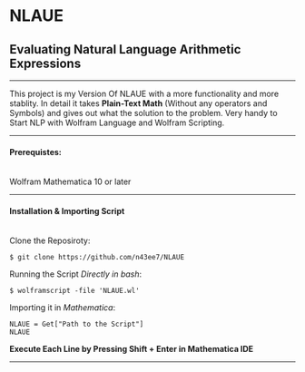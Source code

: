 # NLAUE
## Evaluating Natural Language Arithmetic Expressions 

______________________________________________________
This project is my Version Of NLAUE with a more functionality and more stablity. In detail it takes **Plain-Text Math** (Without any operators and Symbols) and gives out what the solution to the problem. Very handy to Start NLP with Wolfram Language and Wolfram Scripting.
______________________________________________________

#### Prerequistes: 
 \
Wolfram Mathematica 10 or later 
______________________________________________________

#### Installation & Importing Script
 \
Clone the Reposiroty: 
```
$ git clone https://github.com/n43ee7/NLAUE
```
Running the Script _Directly in bash_:
```
$ wolframscript -file 'NLAUE.wl' 
```
Importing it in _Mathematica_:
```
NLAUE = Get["Path to the Script"]
NLAUE 
```
**Execute Each Line by Pressing Shift + Enter in Mathematica IDE**
______________________________________________________

